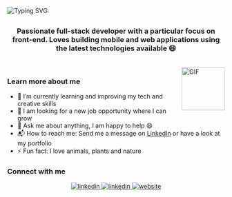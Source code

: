 ![Typing SVG](https://readme-typing-svg.herokuapp.com?font=Architects+Daughter&color=000000&size=30&lines=Hey!+It's+Andrea!+👋;I'm+a+Full+Stack+Developer;I'm+a+Front+End+Developer)

##

<h3 align="center">Passionate full-stack developer with a particular focus on front-end. Loves building mobile and web applications using the latest technologies available 😄
</h3>

<br>

<img align="right"  alt="GIF" src="https://user-images.githubusercontent.com/74038190/212284087-bbe7e430-757e-4901-90bf-4cd2ce3e1852.gif" width="100">

### Learn more about me

- 🌱 I’m currently learning and improving my tech and creative skills
- 👯 I am looking for a new job opportunity where I can grow
- 💬 Ask me about anything, I am happy to help :smile:
- 📬 How to reach me: Send me a message on [LinkedIn](https://www.linkedin.com/in/andreaalarconvaldes) or have a look at my portfolio
- ⚡ Fun fact: I love animals, plants and nature
  </br>

### Connect with me

<div align="center">
<a href="https://www.linkedin.com/in/andreaalarconvaldes" target="_blank">
<img src="https://img.shields.io/badge/linkedin-%231E77B5.svg?&style=for-the-badge&logo=linkedin&logoColor=white" alt=linkedin style="margin-bottom: 5px;" />
</a>
<a href="mailto:andreaalarconvaldes@gmail.com" target="_blank">
<img src="https://img.shields.io/badge/email-%23BB001B.svg?&style=for-the-badge&logo=gmail&logoColor=white" alt=linkedin style="margin-bottom: 5px;" />
</a>
<a href="" target="_blank">
<img src="https://img.shields.io/badge/Website-%23707070.svg?&style=for-the-badge&logo=google-cloud&logoColor=white" alt=website style="margin-bottom: 5px;" />
</a>
</div>
</br>
